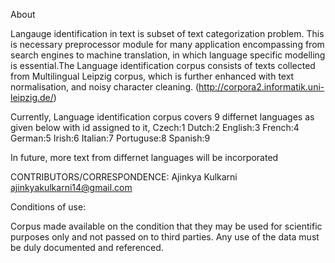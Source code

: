 About

Langauge identification in text is subset of text categorization problem. This is necessary preprocessor module 
for many application encompassing from search engines to machine translation, in which language specific modelling 
is essential.The Language identification corpus consists of texts collected from Multilingual Leipzig corpus, 
which is further enhanced with text normalisation, and noisy character cleaning. 
(http://corpora2.informatik.uni-leipzig.de/)

Currently, Language identification corpus covers 9 differnet languages as given below with id assigned to it,
Czech:1
Dutch:2
English:3
French:4
German:5
Irish:6
Italian:7
Portuguse:8
Spanish:9

In future, more text from differnet languages will be incorporated

CONTRIBUTORS/CORRESPONDENCE:
Ajinkya Kulkarni	ajinkyakulkarni14@gmail.com

Conditions of use:

Corpus made available on the condition that they may be used for scientific purposes only and not passed on to third parties.
Any use of the data must be duly documented and referenced.

